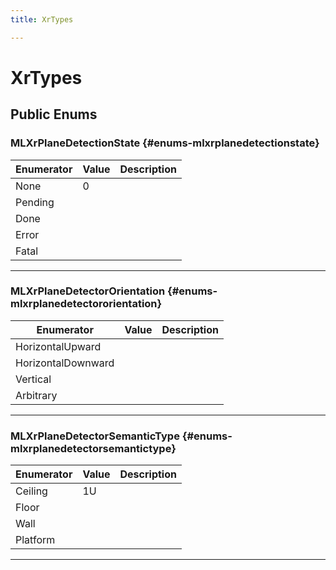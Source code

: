 ```yaml
---
title: XrTypes

---
```


# XrTypes










## Public Enums

### MLXrPlaneDetectionState {#enums-mlxrplanedetectionstate}

| Enumerator | Value | Description |
| ---------- | ----- | ----------- |
| None | 0|   |
| Pending | |   |
| Done | |   |
| Error | |   |
| Fatal | |   |








-----------

### MLXrPlaneDetectorOrientation {#enums-mlxrplanedetectororientation}

| Enumerator | Value | Description |
| ---------- | ----- | ----------- |
| HorizontalUpward | |   |
| HorizontalDownward | |   |
| Vertical | |   |
| Arbitrary | |   |








-----------

### MLXrPlaneDetectorSemanticType {#enums-mlxrplanedetectorsemantictype}

| Enumerator | Value | Description |
| ---------- | ----- | ----------- |
| Ceiling | 1U|   |
| Floor | |   |
| Wall | |   |
| Platform | |   |








-----------


